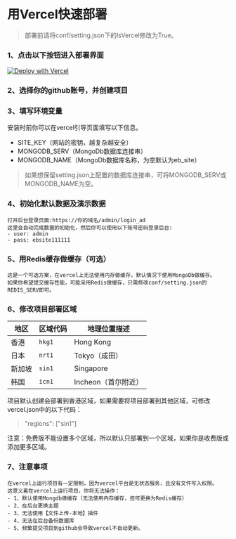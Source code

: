 # 用Vercel快速部署

>部署前请将conf/setting.json下的IsVercel修改为True。

### 1、点击以下按钮进入部署界面

[![Deploy with Vercel](https://vercel.com/button)](https://vercel.com/new/clone?repository-url=https%3A%2F%2Fgithub.com%2Fyibo7%2Febsite_cms.git&env=SITE_KEY,MONGODB_SERV,MONGODB_NAME&envDescription=SITE_KEY%20is%20the%20site%20secret%2C%20MONGODB_SERV%20is%20the%20MongoDB%20connection%20string%2C%20MONGODB_NAME%20is%20the%20database%20name%20(optional%2C%20uses%20default%20if%20empty)&project-name=ebsite_cms&repository-name=ebsite_cms)



### 2、选择你的github账号，并创建项目
### 3、填写环境变量

安装时前你可以在vercel引导页面填写以下信息。

  - SITE_KEY（网站的密钥，越复杂越安全）   
  - MONGODB_SERV（MongoDb数据库连接串）
  - MONGODB_NAME（MongoDb数据库名称，为空默认为eb_site）

> 如果想保留setting.json上配置的数据库连接串，可将MONGODB_SERV或MONGODB_NAME为空。

### 4、初始化默认数据及演示数据    
    打开后台登录页面:https://你的域名/admin/login_ad
    这里会自动完成数据的初始化，然后你可以使用以下账号密码登录后台:
    - user: admin
    - pass: ebsite111111

### 5、用Redis缓存做缓存（可选）

    这是一个可选方案，在vercel上无法使用内存做缓存，默认情况下使用MongoDb做缓存。
    如果你希望提交缓存性能，可能采用Redis做缓存，只需修改conf/setting.json的REDIS_SERV即可。

### 6、修改项目部署区域
| 地区  | 区域代码   | 地理位置描述        |
| --- | ------ | ------------- |
| 香港  | `hkg1` | Hong Kong     |
| 日本  | `nrt1` | Tokyo（成田）     |
| 新加坡 | `sin1` | Singapore     |
| 韩国  | `icn1` | Incheon（首尔附近） |

项目默认创建会部署到香港区域，如果需要将项目部署到其他区域，可修改vercel.json中的以下代码：
> "regions": ["sin1"]

注意：免费版不能设置多个区域，所以默认只部署到一个区域，如果你是收费版或添加更多区域。

### 7、注意事项
    在vercel上运行项目有一定限制，因为vercel平台是无状态服务，且没有文件写入权限。
    这意义着在vercel上运行项目，你将无法操作：
    - 1、默认使用Mongdb做缓存（无法使用内存缓存，但可更换为Redis缓存）
    - 2、在后台更换主题
    - 3、无法使用【文件上传-本地】插件
    - 4、无法在后台备份数据库
    - 5、频繁提交项目到github会导致vercel不自动更新。